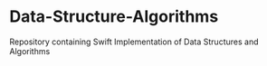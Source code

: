 # Data-Structure-Algorithms
Repository containing Swift Implementation of Data Structures and Algorithms
